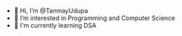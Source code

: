 - 👋 Hi, I’m @TanmayUdupa
- 👀 I’m interested in Programming and Computer Science
- 🌱 I'm currently learning DSA

<!---
TanmayUdupa/TanmayUdupa is a ✨ special ✨ repository because its `README.md` (this file) appears on your GitHub profile.
You can click the Preview link to take a look at your changes.
--->
